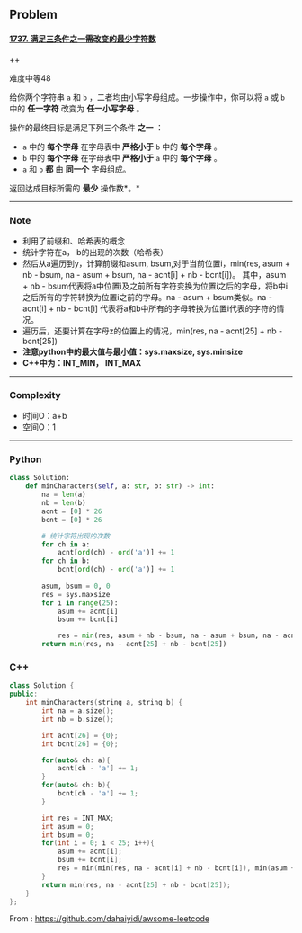 ## Problem

#### [1737. 满足三条件之一需改变的最少字符数](https://leetcode-cn.com/problems/change-minimum-characters-to-satisfy-one-of-three-conditions/)

++

难度中等48

给你两个字符串 `a` 和 `b` ，二者均由小写字母组成。一步操作中，你可以将 `a` 或 `b` 中的 **任一字符** 改变为 **任一小写字母** 。

操作的最终目标是满足下列三个条件 **之一** ：

- `a` 中的 **每个字母** 在字母表中 **严格小于** `b` 中的 **每个字母** 。
- `b` 中的 **每个字母** 在字母表中 **严格小于** `a` 中的 **每个字母** 。
- `a` 和 `b` **都** 由 **同一个** 字母组成。

返回达成目标所需的 **最少** 操作数*。*

------

### Note

- 利用了前缀和、哈希表的概念
- 统计字符在a， b的出现的次数（哈希表）
- 然后从a遍历到y，计算前缀和asum, bsum,对于当前位置i，min(res, asum + nb - bsum, na - asum + bsum, na - acnt[i] + nb - bcnt[i])。 其中，asum + nb - bsum代表将a中位置i及之前所有字符变换为位置i之后的字母，将b中i之后所有的字符转换为位置i之前的字母。na - asum + bsum类似。na - acnt[i] + nb - bcnt[i] 代表将a和b中所有的字母转换为位置i代表的字符的情况。
- 遍历后，还要计算在字母z的位置上的情况，min(res, na - acnt[25] + nb - bcnt[25])
- **注意python中的最大值与最小值：sys.maxsize, sys.minsize**
- **C++中为：INT_MIN， INT_MAX**

------

### Complexity

- 时间O：a+b
- 空间O：1

------

### Python

```python
class Solution:
    def minCharacters(self, a: str, b: str) -> int:
        na = len(a)
        nb = len(b)
        acnt = [0] * 26
        bcnt = [0] * 26

        # 统计字符出现的次数
        for ch in a:
            acnt[ord(ch) - ord('a')] += 1
        for ch in b:
            bcnt[ord(ch) - ord('a')] += 1
        
        asum, bsum = 0, 0
        res = sys.maxsize
        for i in range(25):
            asum += acnt[i]
            bsum += bcnt[i]

            res = min(res, asum + nb - bsum, na - asum + bsum, na - acnt[i] + nb - bcnt[i])
        return min(res, na - acnt[25] + nb - bcnt[25])
```

### C++

```C++
class Solution {
public:
    int minCharacters(string a, string b) {
        int na = a.size();
        int nb = b.size();

        int acnt[26] = {0};
        int bcnt[26] = {0};

        for(auto& ch: a){
            acnt[ch - 'a'] += 1;
        }
        for(auto& ch: b){
            bcnt[ch - 'a'] += 1;
        }

        int res = INT_MAX;
        int asum = 0;
        int bsum = 0;
        for(int i = 0; i < 25; i++){
            asum += acnt[i];
            bsum += bcnt[i];
            res = min(min(res, na - acnt[i] + nb - bcnt[i]), min(asum + nb - bsum, na - asum + bsum));
        }
        return min(res, na - acnt[25] + nb - bcnt[25]);
    }
};
```



From : https://github.com/dahaiyidi/awsome-leetcode
